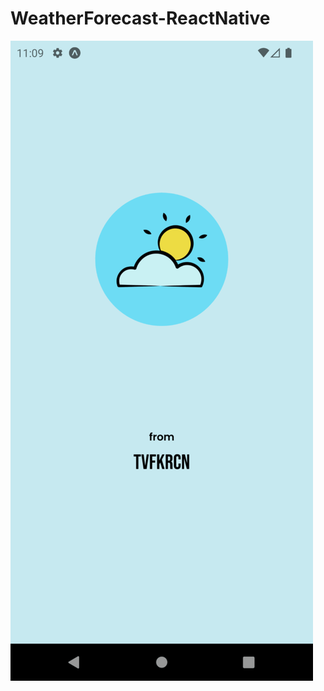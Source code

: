 ﻿# WeatherForecast-ReactNative
![](https://github.com/TVFKRCN/WeatherForecast-ReactNative/blob/main/assets/ReadmeGif.gif)
